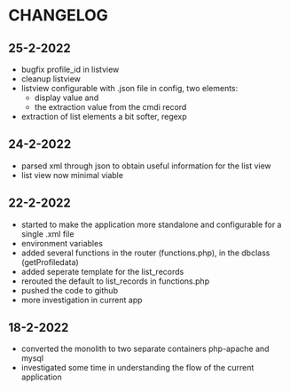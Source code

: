# CHANGELOG

## 25-2-2022

- bugfix profile_id in listview
- cleanup listview
- listview configurable with .json file in config, two elements: 
    - display value and 
    - the extraction value from the cmdi record
- extraction of list elements a bit softer, regexp

## 24-2-2022

- parsed xml through json to obtain useful information for the list view
- list view now minimal viable

## 22-2-2022

- started to make the application more standalone and configurable for a single .xml file
- environment variables
- added several functions in the router (functions.php), in the dbclass (getProfiledata) 
- added seperate template for the list_records
- rerouted the default to list_records in functions.php
- pushed the code to github
- more investigation in current app

## 18-2-2022

- converted the monolith to two separate containers php-apache and mysql
- investigated some time in understanding the flow of the current application